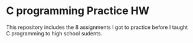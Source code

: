 # C programming Practice HW
This repository includes the 8 assignments I got to practice before I taught C programming to high school sudents.<br />
